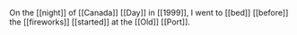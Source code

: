 On the [[night]] of [[Canada]] [[Day]] in [[1999]], I went to [[bed]] [[before]] the [[fireworks]] [[started]] at the [[Old]] [[Port]].